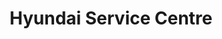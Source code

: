 ---
title: "Hyundai Service Centre"
url: /cherthala-thankey/hyundai-service-centre/
shop: car repair
---